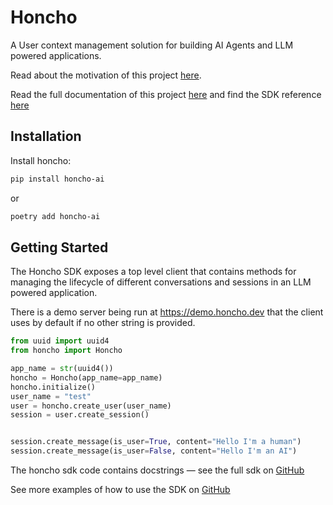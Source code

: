 # Honcho

A User context management solution for building AI Agents and LLM powered
applications.

Read about the motivation of this project [here](https://blog.plasticlabs.ai).

Read the full documentation of this project [here](https://docs.honcho.dev) and
find the SDK reference [here](https://api.python.honcho.dev)

## Installation

Install honcho:

```bash
pip install honcho-ai
```

or 

```bash
poetry add honcho-ai
```

## Getting Started

The Honcho SDK exposes a top level client that contains methods for managing the
lifecycle of different conversations and sessions in an LLM powered application.

There is a demo server being run at https://demo.honcho.dev that the client uses
by default if no other string is provided.

```python
from uuid import uuid4
from honcho import Honcho

app_name = str(uuid4())
honcho = Honcho(app_name=app_name)
honcho.initialize()
user_name = "test"
user = honcho.create_user(user_name)
session = user.create_session()


session.create_message(is_user=True, content="Hello I'm a human")
session.create_message(is_user=False, content="Hello I'm an AI")
```

The honcho sdk code contains docstrings — see the full sdk on
[GitHub](https://github.com/plastic-labs/honcho/tree/main/sdk/honcho/client.py)

See more examples of how to use the SDK on [GitHub](https://github.com/plastic-labs/honcho/tree/main/example)
